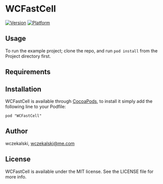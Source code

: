 # WCFastCell

[![Version](http://cocoapod-badges.herokuapp.com/v/WCFastCell/badge.png)](http://cocoadocs.org/docsets/WCFastCell)
[![Platform](http://cocoapod-badges.herokuapp.com/p/WCFastCell/badge.png)](http://cocoadocs.org/docsets/WCFastCell)

## Usage

To run the example project; clone the repo, and run `pod install` from the Project directory first.

## Requirements

## Installation

WCFastCell is available through [CocoaPods](http://cocoapods.org), to install
it simply add the following line to your Podfile:

    pod "WCFastCell"

## Author

wczekalski, wczekalski@me.com

## License

WCFastCell is available under the MIT license. See the LICENSE file for more info.

